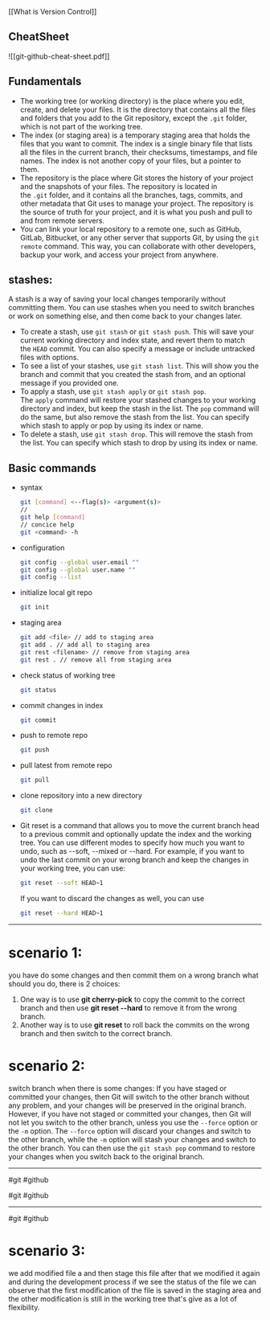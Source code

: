 [[What is Version Control]]
## CheatSheet
![[git-github-cheat-sheet.pdf]]
## Fundamentals
- The working tree (or working directory) is the place where you edit, create, and delete your files. It is the directory that contains all the files and folders that you add to the Git repository, except the `.git` folder, which is not part of the working tree.
  </br>
- The index (or staging area) is a temporary staging area that holds the files that you want to commit. The index is a single binary file that lists all the files in the current branch, their checksums, timestamps, and file names. The index is not another copy of your files, but a pointer to them.
  </br>
- The repository is the place where Git stores the history of your project and the snapshots of your files. The repository is located in the `.git` folder, and it contains all the branches, tags, commits, and other metadata that Git uses to manage your project. The repository is the source of truth for your project, and it is what you push and pull to and from remote servers.
  </br>
- You can link your local repository to a remote one, such as GitHub, GitLab, Bitbucket, or any other server that supports Git, by using the `git remote` command. This way, you can collaborate with other developers, backup your work, and access your project from anywhere.
  </br>
## stashes:
A stash is a way of saving your local changes temporarily without committing them. You can use stashes when you need to switch branches or work on something else, and then come back to your changes later.
- To create a stash, use `git stash` or `git stash push`. This will save your current working directory and index state, and revert them to match the `HEAD` commit. You can also specify a message or include untracked files with options.
  </br>
- To see a list of your stashes, use `git stash list`. This will show you the branch and commit that you created the stash from, and an optional message if you provided one.
  </br>
- To apply a stash, use `git stash apply` or `git stash pop`. The `apply` command will restore your stashed changes to your working directory and index, but keep the stash in the list. The `pop` command will do the same, but also remove the stash from the list. You can specify which stash to apply or pop by using its index or name.
  </br>
- To delete a stash, use `git stash drop`. This will remove the stash from the list. You can specify which stash to drop by using its index or name.
  </br>

## Basic commands
- syntax
  ``` bash
  git [command] <--flag(s)> <argument(s)>
  //
  git help [command]
  // concice help
  git <command> -h
  ```
- configuration
  ``` bash
  git config --global user.email ""
  git config --global user.name ""
  git config --list
  ```
- initialize local git repo
  ``` bash
  git init
  ```
- staging area
  ``` bash
  git add <file> // add to staging area
  git add . // add all to staging area
  git rest <filename> // remove from staging area
  git rest . // remove all from staging area
  ```
- check status of working tree
  ``` bash
  git status
  ```
- commit changes in index
  ``` bash
  git commit
  ```
- push to remote repo 
  ``` bash
  git push
  ```
- pull latest from remote repo
  ``` bash
  git pull
  ```
- clone repository into a new directory
  ``` bash
  git clone
  ```
- Git reset is a command that allows you to move the current branch head to a previous commit and optionally update the index and the working tree. You can use different modes to specify how much you want to undo, such as --soft, --mixed or --hard. For example, if you want to undo the last commit on your wrong branch and keep the changes in your working tree, you can use: 
  ``` bash 
  git reset --soft HEAD~1
  ```
  If you want to discard the changes as well, you can use
  ``` bash
  git reset --hard HEAD~1
  ```
---
# scenario 1:
you  have do some changes and then commit them on a wrong branch what should 
you do, there is 2 choices:
1. One way is to use **git cherry-pick** to copy the commit to the correct branch and then use **git reset --hard** to remove it from the wrong branch.
2. Another way is to use **git reset** to roll back the commits on the wrong branch and then switch to the correct branch.
# scenario 2:
switch branch when there is some changes:
If you have staged or committed your changes, then Git will switch to the other branch without any problem, and your changes will be preserved in the original branch. However, if you have not staged or committed your changes, then Git will not let you switch to the other branch, unless you use the `--force` option or the `-m` option. The `--force` option will discard your changes and switch to the other branch, while the `-m` option will stash your changes and switch to the other branch. You can then use the `git stash pop` command to restore your changes when you switch back to the original branch.

---
#git #github

#git #github 


---
#git #github 
# scenario 3: 
we add modified file a and then stage this file after that we modified it again and during the development process if we see the status of the file we can observe that the first modification of the file is saved in the staging area and the other modification is still in the working tree that's give as a lot of flexibility.